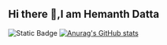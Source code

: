 ## Hi there 👋,I am Hemanth Datta
![Static Badge](https://img.shields.io/badge/R%20programming-lightblue?style=plastic&logo=rstudiocode&logoColor=white&logoSize=auto)
[![Anurag's GitHub stats](https://github-readme-stats.vercel.app/api?username=anuraghazra)](https://github.com/anuraghazra/github-readme-stats)

